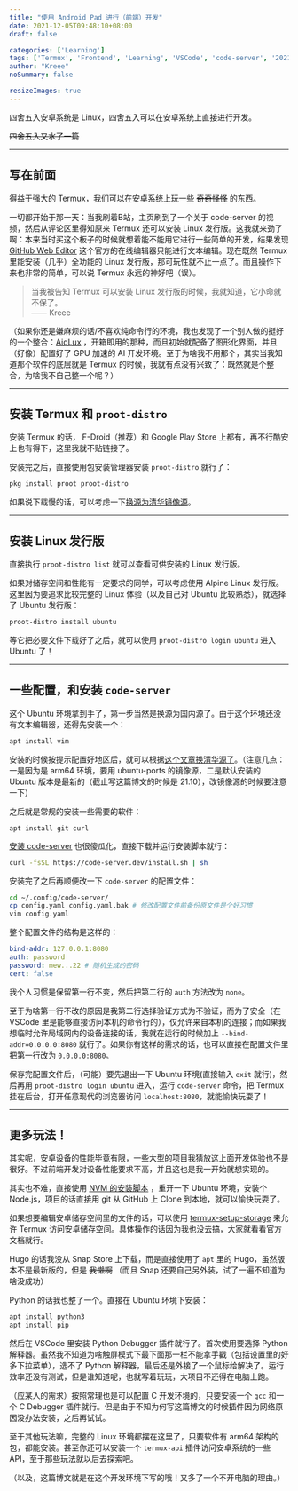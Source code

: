 ```yaml
---
title: "使用 Android Pad 进行（前端）开发"
date: 2021-12-05T09:48:10+08:00
draft: false

categories: ['Learning']
tags: ['Termux', 'Frontend', 'Learning', 'VSCode', 'code-server', '2021']
author: "Kreee"
noSummary: false

resizeImages: true
---
```


四舍五入安卓系统是 Linux，四舍五入可以在安卓系统上直接进行开发。

~~四舍五入又水了一篇~~

<!--more-->

-----
## 写在前面

得益于强大的 Termux，我们可以在安卓系统上玩一些 ~~奇奇怪怪~~ 的东西。

一切都开始于那一天：当我刷着B站，主页刷到了一个关于 code-server 的视频，然后从评论区里得知原来 Termux 还可以安装 Linux 发行版。这我就来劲了啊：本来当时买这个板子的时候就想着能不能用它进行一些简单的开发，结果发现 [GitHub Web Editor](https://github.dev) 这个官方的在线编辑器只能进行文本编辑。现在既然 Termux 里能安装（几乎）全功能的 Linux 发行版，那可玩性就不止一点了。而且操作下来也非常的简单，可以说 Termux 永远的神好吧（误）。

> 当我被告知 Termux 可以安装 Linux 发行版的时候，我就知道，它小命就不保了。   
> —— Kreee

（如果你还是嫌麻烦的话/不喜欢纯命令行的环境，我也发现了一个别人做的挺好的一个整合：[AidLux](http://www.aidlearning.net) ，开箱即用的那种，而且初始就配备了图形化界面，并且（好像）配置好了 GPU 加速的 AI 开发环境。至于为啥我不用那个，其实当我知道那个软件的底层就是 Termux 的时候，我就有点没有兴致了：既然就是个整合，为啥我不自己整一个呢？）

-----
## 安装 Termux 和 `proot-distro`
安装 Termux 的话， F-Droid（推荐）和 Google Play Store 上都有，再不行酷安上也有得下，这里我就不贴链接了。

安装完之后，直接使用包安装管理器安装 `proot-distro` 就行了：
```bash
pkg install proot proot-distro
```

如果说下载慢的话，可以考虑一下[换源为清华镜像源](https://mirrors.tuna.tsinghua.edu.cn/help/termux/)。

-----
## 安装 Linux 发行版
直接执行 `proot-distro list` 就可以查看可供安装的 Linux 发行版。

如果对储存空间和性能有一定要求的同学，可以考虑使用 Alpine Linux 发行版。这里因为要追求比较完整的 Linux 体验（以及自己对 Ubuntu 比较熟悉），就选择了 Ubuntu 发行版：
```bash
proot-distro install ubuntu
```
等它把必要文件下载好了之后，就可以使用 `proot-distro login ubuntu` 进入 Ubuntu 了！

-----
## 一些配置，和安装 `code-server`
这个 Ubuntu 环境拿到手了，第一步当然是换源为国内源了。由于这个环境还没有文本编辑器，还得先安装一个：
```bash
apt install vim
```
安装的时候按提示配置好地区后，就可以根据[这个文章换清华源了](https://mirrors.tuna.tsinghua.edu.cn/help/ubuntu-ports/)。（注意几点：一是因为是 arm64 环境，要用 ubuntu-ports 的镜像源，二是默认安装的 Ubuntu 版本是最新的（截止写这篇博文的时候是 21.10），改镜像源的时候要注意一下）

之后就是常规的安装一些需要的软件：
```
apt install git curl
```

[安装 code-server](https://github.com/cdr/code-server) 也很傻瓜化，直接下载并运行安装脚本就行：
```bash
curl -fsSL https://code-server.dev/install.sh | sh
```
安装完了之后再顺便改一下 `code-server` 的配置文件：
```bash
cd ~/.config/code-server/
cp config.yaml config.yaml.bak # 修改配置文件前备份原文件是个好习惯
vim config.yaml
```
整个配置文件的结构是这样的：
```yaml
bind-addr: 127.0.0.1:8080
auth: password
password: mew...22 # 随机生成的密码
cert: false
```
我个人习惯是保留第一行不变，然后把第二行的 `auth` 方法改为 `none`。

至于为啥第一行不改的原因是我第二行选择验证方式为不验证，而为了安全（在 VSCode 里是能够直接访问本机的命令行的），仅允许来自本机的连接；而如果我想临时允许局域网内的设备连接的话，我就在运行的时候加上 `--bind-addr=0.0.0.0:8080` 就行了。如果你有这样的需求的话，也可以直接在配置文件里把第一行改为 `0.0.0.0:8080`。

保存完配置文件后，（可能）要先退出一下 Ubuntu 环境(直接输入 `exit` 就行)，然后再用 `proot-distro login ubuntu` 进入，运行 `code-server` 命令，把 Termux 挂在后台，打开任意现代的浏览器访问 `localhost:8080`，就能愉快玩耍了！

-----
## 更多玩法！
其实呢，安卓设备的性能毕竟有限，一些大型的项目我猜放这上面开发体验也不是很好。不过前端开发对设备性能要求不高，并且这也是我一开始就想实现的。

其实也不难，直接使用 [NVM 的安装脚本](https://github.com/nvm-sh/nvm) ，重开一下 Ubuntu 环境，安装个 Node.js，项目的话直接用 git 从 GitHub 上 Clone 到本地，就可以愉快玩耍了。

如果想要编辑安卓储存空间里的文件的话，可以使用 [termux-setup-storage](https://wiki.termux.com/wiki/Termux-setup-storage) 来允许 Termux 访问安卓储存空间。具体操作的话因为我也没去搞，大家就看看官方文档就行。

Hugo 的话我没从 Snap Store 上下载，而是直接使用了 `apt` 里的 Hugo，虽然版本不是最新版的，但是 ~~我懒啊~~ （而且 Snap 还要自己另外装，试了一遍不知道为啥没成功）

Python 的话我也整了一个。直接在 Ubuntu 环境下安装：
```bash
apt install python3
apt install pip
```
然后在 VSCode 里安装 Python Debugger 插件就行了。首次使用要选择 Python 解释器。虽然我不知道为啥触屏模式下最下面那一栏不能拿手戳（包括设置里的好多下拉菜单），选不了 Python 解释器，最后还是外接了一个鼠标给解决了。运行效率还没有测试，但是谁知道呢，也就写着玩玩，大项目不还得在电脑上跑。

（应某人的需求）按照常理也是可以配置 C 开发环境的，只要安装一个 `gcc` 和一个 C Debugger 插件就行。但是由于不知为何写这篇博文的时候插件因为网络原因没办法安装，之后再试试。

至于其他玩法嘛，完整的 Linux 环境都摆在这里了，只要软件有 arm64 架构的包，都能安装。甚至你还可以安装一个 `termux-api` 插件访问安卓系统的一些 API，至于那些玩法就以后去探索吧。

（以及，这篇博文就是在这个开发环境下写的哦！又多了一个不开电脑的理由。）